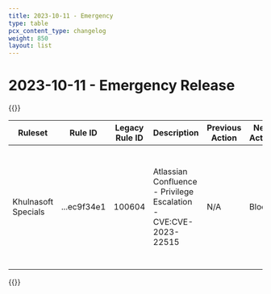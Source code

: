 ```yaml
---
title: 2023-10-11 - Emergency
type: table
pcx_content_type: changelog
weight: 850
layout: list
---
```


# 2023-10-11 - Emergency Release

{{<table-wrap>}}
<table style="width: 100%">
  <thead>
    <tr>
      <th>Ruleset</th>
      <th>Rule ID</th>
      <th>Legacy Rule ID</th>
      <th>Description</th>
      <th>Previous Action</th>
      <th>New Action</th>
      <th>Comments</th>
    </tr>
  </thead>
  <tbody>
      <tr>
      <td>Khulnasoft Specials</td>
      <td>...ec9f34e1</td>
      <td>100604</td>
      <td>Atlassian Confluence - Privilege Escalation - CVE:CVE-2023-22515</td>
      <td>N/A</td>
      <td>Block</td>
      <td>This rule is released for our Khulnasoft Free customers as well, rule ID: ...91935fcb (Detection logic update)</td>
      </tr>
  </tbody>
</table>
{{</table-wrap>}}
